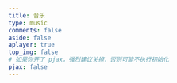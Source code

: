```yaml
---
title: 音乐
type: music
comments: false
aside: false
aplayer: true
top_img: false
# 如果你开了 pjax，强烈建议关掉，否则可能不执行初始化
pjax: false
---
```



<!-- <meting-js
  server="netease"
  type="playlist"
  id="14405552446"
  fixed="false"
  autoplay="false"
  order="list"
  list-folded="false"
  lrc-type="1"></meting-js> -->
